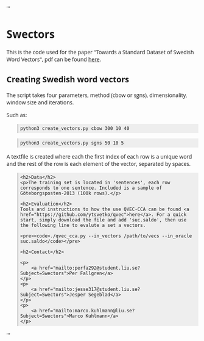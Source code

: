 '''
<!doctype html>
<html>
	<head>
	<title>Swectors</title>
	<meta charset="utf-8">
	<style>
	@import "http://fonts.googleapis.com/css?family=Open Sans:regular,semibold,italic,italicsemibold|Inconsolata&amp;v2";
	body {
  		font-family: "Open Sans";
  		margin: 2em 2em 2em 2em;
	}
	pre {
  		background: #eee;
  		margin-left: 2em;
  		padding: 5px;
  		border-left: 3px solid #ccc;
	}
</style>
</head>

<body>
	<h1>Swectors</h1>
	<p>This is the code used for the paper "Towards a Standard Dataset of Swedish Word Vectors", pdf can be found <a href="https://link.to.article">here</a>.</p>
	<h2>Creating Swedish word vectors</h2>
	<p>The script takes four parameters, method (cbow or sgns), dimensionality, window size and iterations.</p>
	<p>Such as:</p>
	<pre><code>python3 create_vectors.py cbow 300 10 40</code></pre>
	<pre><code>python3 create_vectors.py sgns 50 10 5</code></pre>
	<p>A textfile is created where each the first index of each row is a unique word and the rest of the row is each element of the vector, separated by spaces.</p>

	<h2>Data</h2>
	<p>The training set is located in 'sentences', each row corresponds to one sentence. Included is a sample of Göteborgsposten-2013 (100k rows).</p> 

	<h2>Evaluation</h2>
	Tools and instructions to how the use QVEC-CCA can be found <a href="https://github.com/ytsvetko/qvec">here</a>. For a quick start, simply download the file and add 'suc.saldo', then use the following line to evalute a set a vectors.

	<pre><code>./qvec_cca.py --in_vectors /path/to/vecs --in_oracle suc.saldo</code></pre>

	<h2>Contact</h2>

	<p>
		<a href="mailto:perfa292@student.liu.se?Subject=Swectors">Per Fallgren</a>
	</p>
	<p>
		<a href="mailto:jesse317@student.liu.se?Subject=Swectors">Jesper Segeblad</a>
	</p>
	<p>
		<a href="mailto:marco.kuhlmann@liu.se?Subject=Swectors">Marco Kuhlmann</a>
	</p>
</body>
</html>
'''